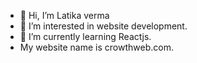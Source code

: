 - 👋 Hi, I’m Latika verma
- 👀 I’m interested in website development.
- 🌱 I’m currently learning Reactjs.
- My website name is crowthweb.com.

<!---
Latika93/Latika93 is a ✨ special ✨ repository because its `README.md` (this file) appears on your GitHub profile.
You can click the Preview link to take a look at your changes.
--->
